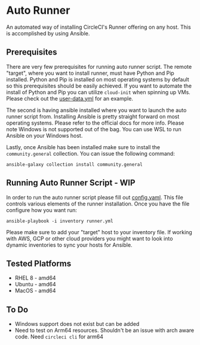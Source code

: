 # Auto Runner
An automated way of installing CircleCI's Runner offering on any host. This is accomplished by using Ansible.

## Prerequisites
There are very few prerequisites for running auto runner script. The remote "target", where you want to install runner, must have Python and Pip installed. Python and Pip is installed on most operating systems by default so this prerequisites should be easily achieved.
If you want to automate the install of Python and Pip you can utilize `cloud-init` when spinning up VMs. Please check out the [user-data.yml](terraform/user-data.yml) for an example.

The second is having ansible installed where you want to launch the auto runner script from. Installing Ansible is pretty straight forward on most operating systems. Please refer to the official docs for more info. Please note Windows is not supported out of the bag. You can use
WSL to run Ansible on your Windows host.

Lastly, once Ansible has been installed make sure to install the `community.general` collection. You can issue the following command:

```
ansible-galaxy collection install community.general
```

## Running Auto Runner Script - WIP
In order to run the auto runner script please fill out [config.yaml](vars/config.yaml). This file controls various elements of the runner installation. Once you have the file configure how you want run:

```
ansible-playbook -i inventory runner.yml
```

Please make sure to add your "target" host to your inventory file. If working with AWS, GCP or other cloud providers you might want to look into dynamic inventories to sync your hosts for Ansible. 

## Tested Platforms
- RHEL 8 - amd64
- Ubuntu - amd64
- MacOS  - amd64

## To Do
- Windows support does not exist but can be added
- Need to test on Arm64 resources. Shouldn't be an issue with arch aware code. Need `circleci cli` for arm64
